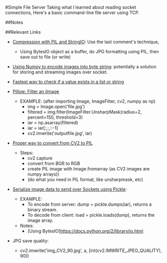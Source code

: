 #Simple File Server
Taking what I learned about reading socket connections, Here's a basic command-line file server using TCP.

##Notes

##Relevant Links
- [Compression with PIL and StringIO](http://stackoverflow.com/questions/30771652/how-to-perform-jpeg-compression-in-python-without-writing-reading): Use the last comment's technique,
    - Using BytesIO object as a buffer, do JPG formatting using PIL, then save out to file (or write)
- [Using Numpy to encode images into byte string](http://stackoverflow.com/questions/17967320/python-opencv-convert-image-to-byte-string): potentially a solution for storing and streaming images over socket.
- [Fastest way to check if a value exists in a list or string](http://stackoverflow.com/questions/7571635/fastest-way-to-check-if-a-value-exist-in-a-list)
- [Pillow: Filter an iImage](http://pillow.readthedocs.io/en/3.4.x/reference/ImageFilter.html#example-filter-an-image)
    - EXAMPLE: (after importing Image, ImageFilter, cv2, numpy as np)
        - img = Image.open('file.jpg')
        - filtered = img.filter(ImageFilter.UnsharpMask(radius=2, percent=150, threshold=3)
        - iar = np.asarray(filtered)
        - iar = iar[:,:,::-1]
        - cv2.imwrite('outputfile.jpg', iar)
        
- [Proper way to convert from CV2 to PIL](http://stackoverflow.com/questions/13576161/convert-opencv-image-into-pil-image-in-python-for-use-with-zbar-library)
    - Steps:
        - cv2 capture
        - convert from BGR to RGB
        - create PIL image with Image.fromarray (as CV2 images are numpy arrays))
        - (do what you need in PIL format, like unsharpmask, etc)
        
- [Serialize image data to send over Sockets using Pickle](http://stackoverflow.com/questions/7107075/sending-and-receiving-arrays-via-sockets): 
    - EXAMPLE:
        - To encode from server: dump = pickle.dumps(iar), returns a binary stream.
        - To decode from client: load = pickle.loads(dump), returns the image array.
    - Notes:
        - [Using BytesIO]https://docs.python.org/2/library/io.html
- JPG save quality:
    - cv2.imwrite('img_CV2_90.jpg', a, [int(cv2.IMWRITE_JPEG_QUALITY), 90])